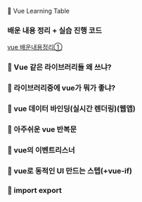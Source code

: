 🚀 Vue Learning Table
### 배운 내용 정리 + 실습 진행 코드
[vue 배운내용정리①](https://velog.io/@sonbaejun/Vue-%EC%A0%95%EB%A6%AC)
### 🏹 Vue 같은 라이브러리들 왜 쓰냐?
### 🏹 라이브러리중에 vue가 뭐가 좋냐?
### 🏹 vue 데이터 바인딩(실시간 렌더링)(웹앱)
### 🏹 아주쉬운 vue 반복문
### 🏹 vue의 이벤트리스너
### 🏹 vue로 동적인 UI 만드는 스텝(+vue-if)
### 🏹 import export